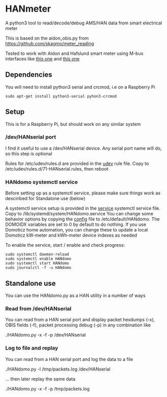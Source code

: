 # HANmeter
A python3 tool to read/decode/debug AMS/HAN data from smart electrical meter

This is based on the aidon_obis.py from https://github.com/skagmo/meter_reading

Tested to work with Aidon and Hafslund smart meter using M-bus interfaces like 
[this one](https://www.aliexpress.com/item/32894249052.html) and 
[this one](https://www.aliexpress.com/item/32751482255.html)

## Dependencies

You will need to install python3 serial and crcmod, i.e on a Raspberry Pi

    sudo apt-get install python3-serial pyhon3-crcmod

## Setup 

This is for a Raspberry Pi, but should work on any similar system

### /dev/HANserial port

I find it useful to use a /dev/HANserial device. Any serial port name will do, so this step is optional

Rules for /etc/udev/rules.d are provided in the [udev](./udev/71-HANserial.rules) rule file. Copy to /etc/udev/rules.d/71-HANserial.rules, then reboot

### HANdomo systemctl service

Before setting up as a systemctl service, please make sure things work as desciribed for Standalone use (below)

A systemctl service setup is provided in the [service](./service/HANdomo.service) systemctl service file. Copy to /lib/systemd/system/HANdomo.service
You can change some behavior options by copying the [config](./config/HANdomo) file to /etc/default/HANdomo. The DOMOIDX variables are set to 0 by default to do nothing. If you use Domoticz home automation, you can change these to update a local Domoticz kW-meter and kWh-meter device indexes as needed

To enable the service, start / enable and check progress:

    sudo systemctl daemon-reload
    sudo systemctl enable HANdomo
    sudo systemctl start HANdomo
    sudo journalctl -f -u HANdomo
	
## Standalone use

You can use the HANdomo.py as a HAN utility in a number of ways 

### Read from /dev/HANserial 

You can read from a HAN serial port and display packet hexdumps (-x), OBIS fields (-f), packet processing debug (-p) in any combination like 

   ./HANdomo.py -x -f -p /dev/HANserial


### Log to file and replay 

You can read from a HAN serial port and log the data to a file 

   ./HANdomo.py -l /tmp/packets.log /dev/HANserial

... then later replay the same data

   ./HANdomo.py -x -f -p /tmp/packets.log


